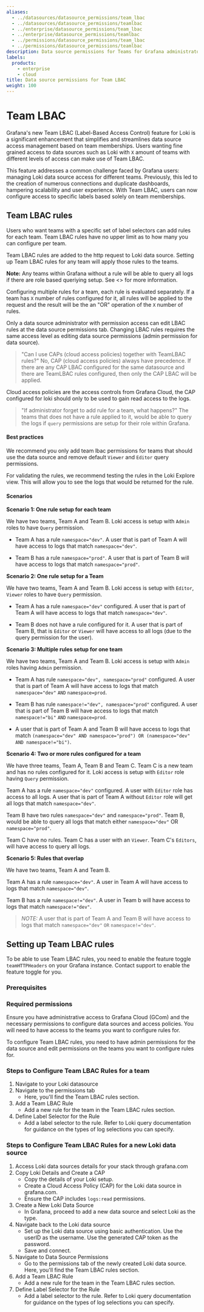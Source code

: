 ```yaml
---
aliases:
  - ../datasources/datasource_permissions/team_lbac
  - ../datasources/datasource_permissions/teamlbac
  - ../enterprise/datasource_permissions/team_lbac
  - ../enterprise/datasource_permissions/teamlbac
  - ../permissions/datasource_permissions/team_lbac
  - ../permissions/datasource_permissions/teamlbac
description: Data source permissions for Teams for Grafana administrators
labels:
  products:
    - enterprise
    - cloud
title: Data source permissions for Team LBAC
weight: 100
---
```


# Team LBAC

Grafana's new Team LBAC (Label-Based Access Control) feature for Loki is a significant enhancement that simplifies and streamlines data source access management based on team memberships. Users wanting fine grained access to data sources such as Loki with `X` amount of teams with different levels of access can make use of Team LBAC.

This feature addresses a common challenge faced by Grafana users: managing Loki data source access for different teams. Previously, this led to the creation of numerous connections and duplicate dashboards, hampering scalability and user experience. With Team LBAC, users can now configure access to specific labels based solely on team memberships.

## Team LBAC rules

Users who want teams with a specific set of label selectors can add rules for each team. Team LBAC rules have no upper limit as to how many you can configure per team.

Team LBAC rules are added to the http request to Loki data source. Setting up Team LBAC rules for any team will apply those rules to the teams.

**Note:** Any teams within Grafana without a rule will be able to query all logs if there are role based queriying setup. See <> for more information.

Configuring multiple rules for a team, each rule is evaluated separately. If a team has `X` number of rules configured for it, all rules will be applied to the request and the result will be the an "OR" operation of the `X` number of rules.

Only a data source administrator with permission access can edit LBAC rules at the data source permissions tab. Changing LBAC rules requires the same access level as editing data source permissions (admin permission for data source).

> "Can I use CAPs (cloud access policies) together with TeamLBAC rules?"
> No, CAP (cloud access policies) always have precedence. If there are any CAP LBAC configured for the same datasource and there are TeamLBAC rules configured, then only the CAP LBAC will be applied.

Cloud access policies are the access controls from Grafana Cloud, the CAP configured for loki should only to be used to gain read access to the logs.

> "If administrator forget to add rule for a team, what happens?"
> The teams that does not have a rule applied to it, would be able to query the logs if `query` permissions are setup for their role within Grafana.

#### Best practices

We recommend you only add team lbac permissions for teams that should use the data source and remove default `Viewer` and `Editor` query permissions.

For validating the rules, we recommend testing the rules in the Loki Explore view. This will allow you to see the logs that would be returned for the rule.

#### Scenarios

**Scenario 1: One rule setup for each team**

We have two teams, Team A and Team B. Loki access is setup with `Admin` roles to have `Query` permission.

- Team A has a rule `namespace="dev"`. A user that is part of Team A will have access to logs that match `namespace="dev"`.

- Team B has a rule `namespace="prod"`. A user that is part of Team B will have access to logs that match `namespace="prod"`.

**Scenario 2: One rule setup for a Team**

We have two teams, Team A and Team B. Loki access is setup with `Editor`, `Viewer` roles to have `Query` permission.

- Team A has a rule `namespace="dev"` configured. A user that is part of Team A will have access to logs that match `namespace="dev"`.

- Team B does not have a rule configured for it. A user that is part of Team B, that is `Editor` or `Viewer` will have access to all logs (due to the query permission for the user).

**Scenario 3: Multiple rules setup for one team**

We have two teams, Team A and Team B. Loki access is setup with `Admin` roles having `Admin` permission.

- Team A has rule `namespace="dev", namespace="prod"` configured. A user that is part of Team A will have access to logs that match `namespace="dev"` `AND` `namespace=prod`.

- Team B has rule `namespace!="dev", namespace="prod"` configured. A user that is part of Team B will have access to logs that match `namespace!="bi"` `AND` `namespace=prod`.

- A user that is part of Team A and Team B will have access to logs that match `(namespace="dev" AND namespace="prod") OR (namespace="dev" AND namespace!="bi")`.

**Scenario 4: Two or more rules configured for a team**

We have three teams, Team A, Team B and Team C. Team C is a new team and has no rules configured for it. Loki access is setup with `Editor` role having `Query` permission.

Team A has a rule `namespace="dev"` configured. A user with `Editor` role has access to all logs. A user that is part of Team A without `Editor` role will get all logs that match `namespace="dev"`.

Team B have two rules `namespace="dev"` and `namespace="prod"`. Team B, would be able to query all logs that match either `namespace="dev"` OR `namespace="prod"`.

Team C have no rules. Team C has a user with an `Viewer`. Team C's `Editors`, will have access to query all logs.

**Scenario 5: Rules that overlap**

We have two teams, Team A and Team B.

Team A has a rule `namespace="dev"`. A user in Team A will have access to logs that match `namespace="dev"`.

Team B has a rule `namespace!="dev"`. A user in Team b will have access to logs that match `namespace!="dev"`.

> _NOTE:_ A user that is part of Team A and Team B will have access to logs that match `namespace="dev"` `OR` `namespace!="dev"`.

## Setting up Team LBAC rules

To be able to use Team LBAC rules, you need to enable the feature toggle `teamHTTPHeaders` on your Grafana instance. Contact support to enable the feature toggle for you.

### Prerequisites

### Required permissions

Ensure you have administrative access to Grafana Cloud (GCom) and the necessary permissions to configure data sources and access policies. You will need to have access to the teams you want to configure rules for.

To configure Team LBAC rules, you need to have admin permissions for the data source and edit permissions on the teams you want to configure rules for.

### Steps to Configure Team LBAC Rules for a team

1. Navigate to your Loki datasource
1. Navigate to the permissions tab
   - Here, you'll find the Team LBAC rules section.
1. Add a Team LBAC Rule
   - Add a new rule for the team in the Team LBAC rules section.
1. Define Label Selector for the Rule
   - Add a label selector to the rule. Refer to Loki query documentation for guidance on the types of log selections you can specify.

### Steps to Configure Team LBAC Rules for a new Loki data source

1. Access Loki data sources details for your stack through grafana.com
1. Copy Loki Details and Create a CAP
   - Copy the details of your Loki setup.
   - Create a Cloud Access Policy (CAP) for the Loki data source in grafana.com.
   - Ensure the CAP includes `logs:read` permissions.
1. Create a New Loki Data Source
   - In Grafana, proceed to add a new data source and select Loki as the type.
1. Navigate back to the Loki data source
   - Set up the Loki data source using basic authentication. Use the userID as the username. Use the generated CAP token as the password.
   - Save and connect.
1. Navigate to Data Source Permissions
   - Go to the permissions tab of the newly created Loki data source. Here, you'll find the Team LBAC rules section.
1. Add a Team LBAC Rule
   - Add a new rule for the team in the Team LBAC rules section.
1. Define Label Selector for the Rule
   - Add a label selector to the rule. Refer to Loki query documentation for guidance on the types of log selections you can specify.
